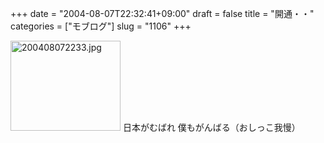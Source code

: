 +++
date = "2004-08-07T22:32:41+09:00"
draft = false
title = "開通・・"
categories = ["モブログ"]
slug = "1106"
+++

<img src="http://ieiriblog.jugem.cc/?image=3999" class="pict" width="176" height="144" alt="200408072233.jpg" />
日本がむばれ      僕もがんばる（おしっこ我慢）
